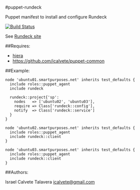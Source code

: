 #puppet-rundeck

Puppet manifest to install and configure Rundeck

[![Build Status](https://secure.travis-ci.org/icalvete/puppet-rundeck.png)](http://travis-ci.org/icalvete/puppet-rundeck)

See [Rundeck site](http://rundeck.org/)

##Requires:

* [hiera](http://docs.puppetlabs.com/hiera/1/index.html)
* https://github.com/icalvete/puppet-common 

##Example:

```
node 'ubuntu01.smartpurposes.net' inherits test_defaults {
  include roles::puppet_agent
  include rundeck

  rundeck::project{'sp':
    nodes   => ['ubuntu02', 'ubuntu03'],
    require => Class['rundeck::config'],
    notify  => Class['rundeck::service']
  }
}

node 'ubuntu02.smartpurposes.net' inherits test_defaults {
  include roles::puppet_agent
  include rundeck::client
}

node 'ubuntu03.smartpurposes.net' inherits test_defaults {
  include roles::puppet_agent
  include rundeck::client
}
```

##Authors:

Israel Calvete Talavera <icalvete@gmail.com>
